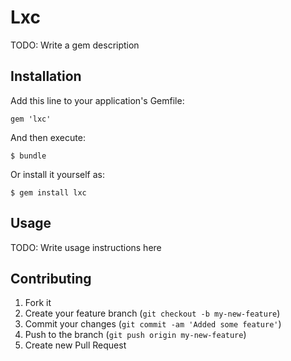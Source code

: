 # Lxc

TODO: Write a gem description

## Installation

Add this line to your application's Gemfile:

    gem 'lxc'

And then execute:

    $ bundle

Or install it yourself as:

    $ gem install lxc

## Usage

TODO: Write usage instructions here

## Contributing

1. Fork it
2. Create your feature branch (`git checkout -b my-new-feature`)
3. Commit your changes (`git commit -am 'Added some feature'`)
4. Push to the branch (`git push origin my-new-feature`)
5. Create new Pull Request
